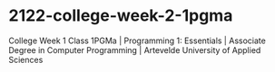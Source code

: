 # 2122-college-week-2-1pgma
College Week 1 Class 1PGMa | Programming 1: Essentials | Associate Degree in Computer Programming | Artevelde University of Applied Sciences
